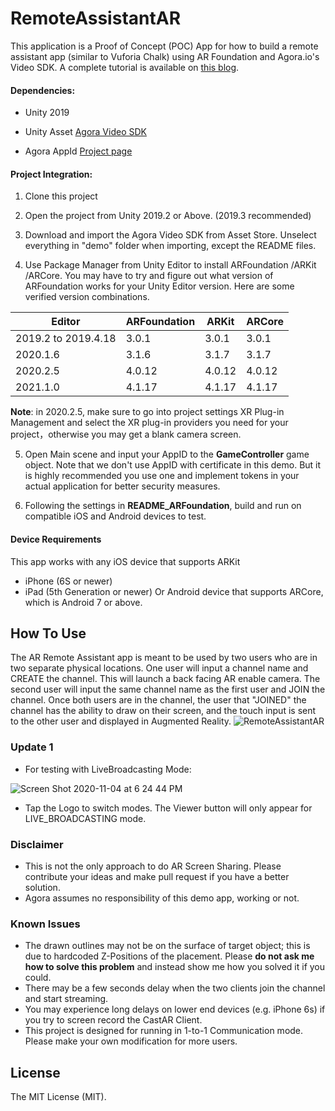   

# RemoteAssistantAR

  This application is a Proof of Concept (POC) App for how to build a remote assistant app (similar to Vuforia Chalk) using AR Foundation and Agora.io's Video SDK. A complete tutorial is available on [this blog](https://medium.com/@rcsw.devel/video-chat-with-unity3d-and-ar-foundation-chapter-3-remote-assistant-app-c7e14a7b0527).

  

#### Dependencies:

- Unity 2019

- Unity Asset [Agora Video SDK](https://assetstore.unity.com/packages/tools/video/agora-video-sdk-for-unity-134502)

- Agora AppId [Project page](https://console.agora.io/projects)



#### Project Integration:

1. Clone this project

2. Open the project from Unity 2019.2 or Above.  (2019.3 recommended)

3. Download and import the Agora Video SDK from Asset Store.  Unselect everything in "demo" folder when importing, except the README files.

4. Use Package Manager from Unity Editor to install ARFoundation /ARKit /ARCore.  You may have to try and figure out what version of ARFoundation works for your Unity Editor version.  Here are some verified version combinations.


| Editor |ARFoundation   |ARKit   |ARCore   |
| ------------ | ------------ | ------------ | ------------ |
|   2019.2 to 2019.4.18|3.0.1   |3.0.1   |3.0.1   |
|   2020.1.6| 3.1.6| 3.1.7 | 3.1.7 |
| 2020.2.5| 4.0.12| 4.0.12 | 4.0.12 |
| 2021.1.0| 4.1.17| 4.1.17 | 4.1.17 |

**Note**: in 2020.2.5, make sure to go into project settings XR Plug-in Management and select the XR plug-in providers you need for your project，otherwise you may get a blank camera screen.

5. Open Main scene and input your AppID to the **GameController** game object.  Note that we don't use AppID with certificate in this demo.  But it is highly recommended you use one and implement tokens in your actual application for better security measures.

6. Following the settings in **README_ARFoundation**, build and run on compatible iOS and Android devices to test.

#### Device Requirements
This app works with any iOS device that supports ARKit 
- iPhone (6S or newer)
- iPad (5th Generation or newer)
Or Android device that supports ARCore, which is Android 7 or above.


## How To Use
The AR Remote Assistant app is meant to be used by two users who are in two separate physical locations. One user will input a channel name and CREATE the channel. This will launch a back facing AR enable camera. 
The second user will input the same channel name as the first user and JOIN the channel. Once both users are in the channel, the user that "JOINED" the channel has the ability to draw on their screen, and the touch input is sent to the other user and displayed in Augmented Reality.
![RemoteAssistantAR](https://user-images.githubusercontent.com/1261195/77468506-e3bf2e00-6dca-11ea-88fe-a82aa527f5a0.png)

### Update 1

 - For testing with LiveBroadcasting Mode:

![Screen Shot 2020-11-04 at 6 24 44 PM](https://user-images.githubusercontent.com/1261195/98190089-2f8e9580-1ecb-11eb-9073-73706d0723e3.png)

 - Tap the Logo to switch modes.  The Viewer button will only appear for
   LIVE_BROADCASTING mode.

  


### Disclaimer
- This is not the only approach to do AR Screen Sharing.  Please contribute your ideas and make pull request if you have a better solution.
- Agora assumes no responsibility of this demo app, working or not.

### Known Issues
- The drawn outlines may not be on the surface of target object; this is due to hardcoded Z-Positions of the placement.  Please **do not ask me how to solve this problem** and instead show me how you solved it if you could.
- There may be a few seconds delay when the two clients join the channel and start streaming.
- You may experience long delays on lower end devices (e.g. iPhone 6s) if you try to screen record the CastAR Client. 
- This project is designed for running in 1-to-1 Communication mode. Please make your own modification for more users.

## License
The MIT License (MIT).
